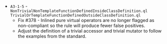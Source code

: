  - `A3-1-5` - `NonTrivialNonTemplateFunctionDefinedInsideClassDefinition.ql`          `TrivialOrTemplateFunctionDefinedOutsideClassDefinition.ql`
     - Fix #378 - Inlined pure virtual operators are no longer flagged as non-compliant so the rule will produce fewer false positives.
     - Adjust the definition of a trivial accessor and trivial mutator to follow the examples from the standard.